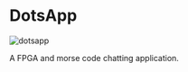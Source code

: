 # DotsApp
![dotsapp](https://github.com/sne-samal/Team-6/assets/66144849/819e08e1-b447-4d2f-90fe-5fc4c352fff2)

A FPGA and morse code chatting application.
